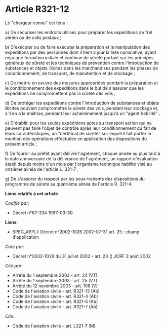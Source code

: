 # Article R321-12

Le "chargeur connu" est tenu :

a) De sécuriser les endroits utilisés pour préparer les expéditions de fret aérien ou de colis postaux ;

b) D'exécuter ou de faire exécuter la préparation et la manipulation des expéditions par des personnes dont il tient à jour
la liste nominative, ayant reçu une formation initiale et continue de sûreté portant sur les principes généraux de sûreté et
les techniques de prévention contre l'introduction de substances et objets illicites dans les marchandises pendant les phases
de conditionnement, de transport, de manutention et de stockage ;

c) De mettre en oeuvre des mesures appropriées pendant la préparation et le conditionnement des expéditions dans le but de
s'assurer que les expéditions ne compromettent pas la sûreté des vols ;

d) De protéger les expéditions contre l'introduction de substances et objets illicites pouvant compromettre la sûreté des
vols, pendant leur stockage et, s'il en a la maîtrise, pendant leur acheminement jusqu'à un "agent habilité" ;

e) D'établir, pour les seules expéditions aptes au transport aérien qui ne peuvent pas faire l'objet de contrôle après leur
conditionnement du fait de leurs caractéristiques, un "certificat de sûreté" sur lequel il fait porter la mention des
opérations effectuées en application des dispositions du présent article ;

f) De fournir au préfet ayant délivré l'agrément, chaque année au plus tard à la date anniversaire de la délivrance de
l'agrément, un rapport d'évaluation établi depuis moins d'un mois par l'organisme technique habilité visé au onzième alinéa
de l'article L. 321-7 ;

g) De s'assurer du respect par les sous-traitants des dispositions du programme de sûreté au quatrième alinéa de l'article R.
321-4.

**Liens relatifs à cet article**

_Codifié par_:

  - Décret n°67-334 1967-03-30

**Liens**:

  - SPEC_APPLI: Décret n°2002-1026 2002-07-31 art. 25 : champ d'application

_Créé par_:

  - Décret n°2002-1026 du 31 juillet 2002 - art. 23 () JORF 3 août 2002

_Cité par_:

  - Arrêté du 1 septembre 2003 - art. 24 (VT)
  - Arrêté du 1 septembre 2003 - art. 25 (VT)
  - Arrêté du 12 novembre 2003 - art. 106 (V)
  - Code de l'aviation civile - art. R321-13 (Ab)
  - Code de l'aviation civile - art. R321-4 (Ab)
  - Code de l'aviation civile - art. R321-5 (Ab)
  - Code de l'aviation civile - art. R321-7 (Ab)

_Cite_:

  - Code de l'aviation civile - art. L321-7 (M)
